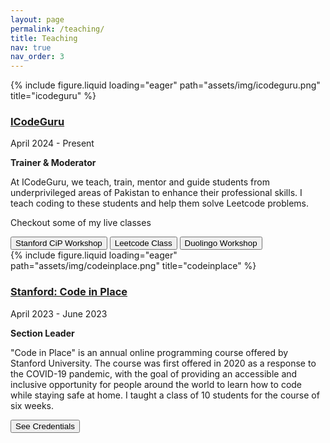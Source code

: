 ```yaml
---
layout: page
permalink: /teaching/
title: Teaching
nav: true
nav_order: 3
---
```

<div class="project0">
    <div class="image-container0">
        {% include figure.liquid loading="eager" path="assets/img/icodeguru.png" title="icodeguru" %}
    </div>
    <div class="project-details0">
        <div class="heading">
        <h3><a href="https://icode.guru/">ICodeGuru</a></h3>
        <span class="timeline">April 2024 - Present</span>
        </div>
        <p><strong>Trainer & Moderator</strong></p>
        <p>At ICodeGuru, we teach, train, mentor and guide students from underprivileged areas of Pakistan to enhance their professional skills. I teach coding to these students and help them solve Leetcode problems.</p>
        <p>Checkout some of my live classes</p>
        <a href="https://www.facebook.com/iCodeguru/videos/1134189581078437"><button>Stanford CiP Workshop</button></a>
        <a href="https://www.facebook.com/iCodeguru/videos/303620089450748"><button>Leetcode Class</button></a>
        <a href="https://www.facebook.com/iCodeguru/videos/1844957622582963"><button>Duolingo Workshop</button></a>
    </div>
</div>

<div class="project0">
    <div class="image-container0">
        {% include figure.liquid loading="eager" path="assets/img/codeinplace.png" title="codeinplace" %}
    </div>
    <div class="project-details0">
        <div class="heading">
        <h3><a href="https://codeinplace.stanford.edu/">Stanford: Code in Place</a></h3>
        <span class="timeline">April 2023 - June 2023</span>
        </div>
        <p><strong>Section Leader</strong></p>
        <p>"Code in Place" is an annual online programming course offered by Stanford University. The course was first offered in 2020 as a response to the COVID-19 pandemic, with the goal of providing an accessible and inclusive opportunity for people around the world to learn how to code while staying safe at home. I taught a class of 10 students for the course of six weeks.</p>
        <a href="https://digitalcredential.stanford.edu/check/7461E074302094D885F615CF4E36709DA7970BF354F46BBC4D338208DB80A062ZHpQS1JDSTgxUmgxSGVSV2FlcDFFbWhKSGJlZTRqSS9lV05rM3FOOEJBRGhEaVY2"><button>See Credentials</button></a>
    </div>
</div>

